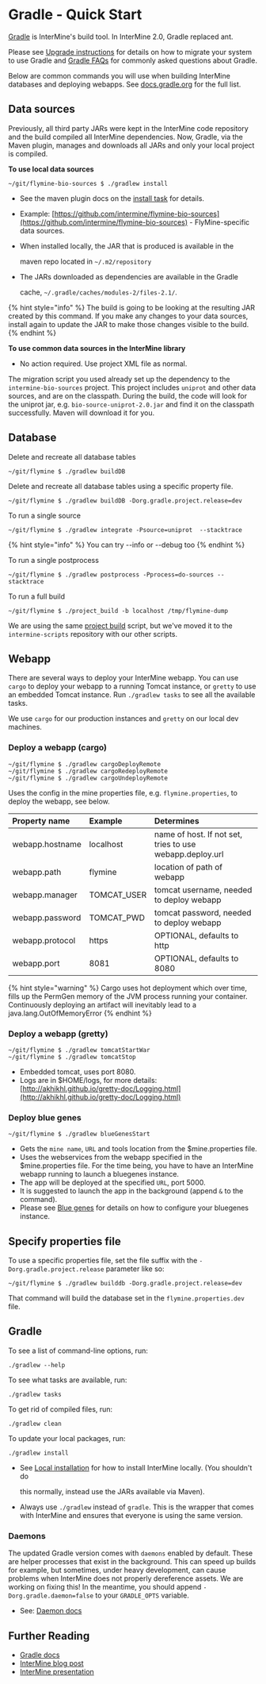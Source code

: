 # Gradle - Quick Start

[Gradle](https://gradle.org) is InterMine's build tool. In InterMine 2.0, Gradle replaced ant.

Please see [Upgrade instructions](../../../intermine/upgrade.md) for details on how to migrate your system to use Gradle and [Gradle FAQs](faqs.md) for commonly asked questions about Gradle.

Below are common commands you will use when building InterMine databases and deploying webapps. See [docs.gradle.org](https://docs.gradle.org/current/userguide/command_line_interface.html) for the full list.

## Data sources

Previously, all third party JARs were kept in the InterMine code repository and the build compiled all InterMine dependencies. Now, Gradle, via the Maven plugin, manages and downloads all JARs and only your local project is compiled.

**To use local data sources**

```text
~/git/flymine-bio-sources $ ./gradlew install
```

* See the maven plugin docs on the [install task](https://docs.gradle.org/current/userguide/maven_plugin.html) for details.
* Example: [https://github.com/intermine/flymine-bio-sources](https://github.com/intermine/flymine-bio-sources) - FlyMine-specific data sources.
* When installed locally, the JAR that is produced is available in the

  maven repo located in `~/.m2/repository`

* The JARs downloaded as dependencies are available in the Gradle

  cache, `~/.gradle/caches/modules-2/files-2.1/`.

{% hint style="info" %}
The build is going to be looking at the resulting JAR created by this command. If you make any changes to your data sources, install again to update the JAR to make those changes visible to the build.
{% endhint %}

**To use common data sources in the InterMine library**

* No action required. Use project XML file as normal.

The migration script you used already set up the dependency to the `intermine-bio-sources` project. This project includes `uniprot` and other data sources, and are on the classpath. During the build, the code will look for the uniprot jar, e.g. `bio-source-uniprot-2.0.jar` and find it on the classpath successfully. Maven will download it for you.

## Database

Delete and recreate all database tables

```text
~/git/flymine $ ./gradlew buildDB
```

Delete and recreate all database tables using a specific property file.

```text
~/git/flymine $ ./gradlew buildDB -Dorg.gradle.project.release=dev
```

To run a single source

```text
~/git/flymine $ ./gradlew integrate -Psource=uniprot  --stacktrace
```

{% hint style="info" %}
You can try --info or --debug too
{% endhint %}

To run a single postprocess

```text
~/git/flymine $ ./gradlew postprocess -Pprocess=do-sources --stacktrace
```

To run a full build

```text
~/git/flymine $ ./project_build -b localhost /tmp/flymine-dump
```

We are using the same [project build](https://github.com/intermine/intermine-scripts/blob/master/project_build) script, but we've moved it to the `intermine-scripts` repository with our other scripts.

## Webapp

There are several ways to deploy your InterMine webapp. You can use `cargo` to deploy your webapp to a running Tomcat instance, or `gretty` to use an embedded Tomcat instance. Run `./gradlew tasks` to see all the available tasks.

We use `cargo` for our production instances and `gretty` on our local dev machines.

### Deploy a webapp \(cargo\)

```text
~/git/flymine $ ./gradlew cargoDeployRemote
~/git/flymine $ ./gradlew cargoRedeployRemote
~/git/flymine $ ./gradlew cargoUndeployRemote
```

Uses the config in the mine properties file, e.g. `flymine.properties`, to deploy the webapp, see below.

| Property name | Example | Determines |
| :--- | :--- | :--- |
| webapp.hostname | localhost | name of host. If not set, tries to use webapp.deploy.url |
| webapp.path | flymine | location of path of webapp |
| webapp.manager | TOMCAT\_USER | tomcat username, needed to deploy webapp |
| webapp.password | TOMCAT\_PWD | tomcat password, needed to deploy webapp |
| webapp.protocol | https | OPTIONAL, defaults to http |
| webapp.port | 8081 | OPTIONAL, defaults to 8080 |

{% hint style="warning" %}
Cargo uses hot deployment which over time, fills up the PermGen memory of the JVM process running your container. Continuously deploying an artifact will inevitably lead to a java.lang.OutOfMemoryError
{% endhint %}

### Deploy a webapp \(gretty\)

```text
~/git/flymine $ ./gradlew tomcatStartWar
~/git/flymine $ ./gradlew tomcatStop
```

* Embedded tomcat, uses port 8080.
* Logs are in $HOME/logs, for more details: [http://akhikhl.github.io/gretty-doc/Logging.html](http://akhikhl.github.io/gretty-doc/Logging.html)

### Deploy blue genes

```text
~/git/flymine $ ./gradlew blueGenesStart
```

* Gets the `mine name`, `URL` and tools location from the $mine.properties file.
* Uses the webservices from the webapp specified in the $mine.properties file. For the time being, you have to have an InterMine webapp running to launch a bluegenes instance.
* The app will be deployed at the specified `URL`, port 5000.
* It is suggested to launch the app in the background \(append `&` to the command\).
* Please see [Blue genes](../../../webapp/blue-genes/index.md) for details on how to configure your bluegenes instance.

## Specify properties file

To use a specific properties file, set the file suffix with the `-Dorg.gradle.project.release` parameter like so:

```text
~/git/flymine $ ./gradlew builddb -Dorg.gradle.project.release=dev
```

That command will build the database set in the `flymine.properties.dev` file.

## Gradle

To see a list of command-line options, run:

```text
./gradlew --help
```

To see what tasks are available, run:

```text
./gradlew tasks
```

To get rid of compiled files, run:

```text
./gradlew clean
```

To update your local packages, run:

```text
./gradlew install
```

* See [Local installation](../git.md) for how to install InterMine locally. \(You shouldn't do

  this normally, instead use the JARs available via Maven\).

* Always use `./gradlew` instead of `gradle`. This is the wrapper that comes with InterMine and ensures that everyone is using the same version.

### Daemons

The updated Gradle version comes with `daemons` enabled by default. These are helper processes that exist in the background. This can speed up builds for example, but sometimes, under heavy development, can cause problems when InterMine does not properly dereference assets. We are working on fixing this! In the meantime, you should append `-Dorg.gradle.daemon=false` to your `GRADLE_OPTS` variable.

* See: [Daemon docs](https://docs.gradle.org/current/userguide/gradle_daemon.html)

## Further Reading

* [Gradle docs](https://docs.gradle.org/current/userguide/command_line_interface.html)
* [InterMine blog post](https://intermineorg.wordpress.com/2017/09/13/intermine-2-0-gradle/)
* [InterMine presentation](https://docs.google.com/presentation/d/1mgcC7TSieHa4JdYzxYUVspftKO8rDpFN0X9JaKQXkDM/edit)


